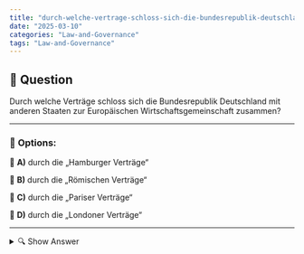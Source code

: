 ```yaml
---
title: "durch-welche-vertrage-schloss-sich-die-bundesrepublik-deutschland-mit-anderen-staaten-zur-europaisch"
date: "2025-03-10"
categories: "Law-and-Governance"
tags: "Law-and-Governance"
---
```


## 📌 **Question**

Durch welche Verträge schloss sich die Bundesrepublik Deutschland mit anderen Staaten zur Europäischen Wirtschaftsgemeinschaft zusammen?



---

### 📝 **Options:**

🔘 **A)** durch die „Hamburger Verträge“

🔘 **B)** durch die „Römischen Verträge“

🔘 **C)** durch die „Pariser Verträge“

🔘 **D)** durch die „Londoner Verträge“

---

<details>
  <summary>🔍 Show Answer</summary>

  <p>
💡  <b>Correct Answer:</b>  b
  </p>
  <p>
    📖<b>Explanation:</b>
    Nach dem Zweiten Weltkrieg strebten mehrere westeuropäische Staaten eine engere wirtschaftliche Zusammenarbeit an, um Frieden und Wohlstand zu sichern. 1957 unterzeichneten sechs Länder, darunter die Bundesrepublik Deutschland, die sogenannten „Römischen Verträge“. Diese Verträge führten zur Gründung der Europäischen Wirtschaftsgemeinschaft (EWG), die den freien Handel und die wirtschaftliche Integration förderte. Die Römischen Verträge bildeten die Grundlage für die heutige Europäische Union. Andere Vertragsnamen wie Hamburger, Pariser oder Londoner Verträge spielten in diesem Kontext keine Rolle.
  </p>
</details>
